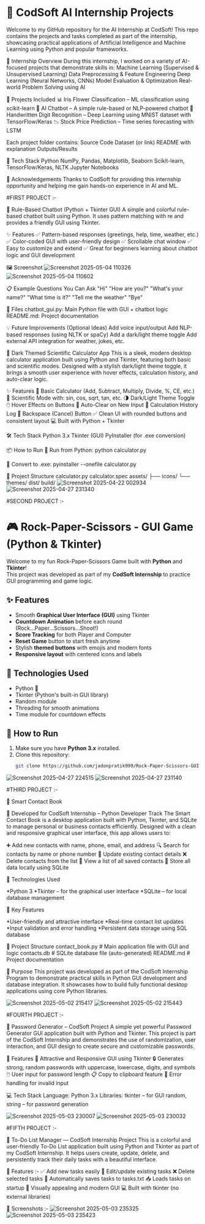 # 💼 CodSoft AI Internship Projects
Welcome to my GitHub repository for the AI Internship at CodSoft! This repo contains the projects and tasks completed as part of the internship, showcasing practical applications of Artificial Intelligence and Machine Learning using Python and popular frameworks.

🧠 Internship Overview
During this internship, I worked on a variety of AI-focused projects that demonstrate skills in:
Machine Learning (Supervised & Unsupervised Learning)
Data Preprocessing & Feature Engineering
Deep Learning (Neural Networks, CNNs)
Model Evaluation & Optimization
Real-world Problem Solving using AI

📁 Projects Included
📊 Iris Flower Classification – ML classification using scikit-learn
🤖 AI Chatbot – A simple rule-based or NLP-powered chatbot
🧠 Handwritten Digit Recognition – Deep Learning using MNIST dataset with TensorFlow/Keras
📉 Stock Price Prediction – Time series forecasting with LSTM

Each project folder contains:
Source Code
Dataset (or link)
README with explanation
Outputs/Results

🔧 Tech Stack
Python
NumPy, Pandas, Matplotlib, Seaborn
Scikit-learn, TensorFlow/Keras, NLTK
Jupyter Notebooks

🌟 Acknowledgements
Thanks to CodSoft for providing this internship opportunity and helping me gain hands-on experience in AI and ML.

#FIRST PROJECT :-

🤖 Rule-Based Chatbot (Python + Tkinter GUI)
A simple and colorful rule-based chatbot built using Python. It uses pattern matching with re and provides a friendly GUI using Tkinter.

✨ Features
✅ Pattern-based responses (greetings, help, time, weather, etc.)
✅ Color-coded GUI with user-friendly design
✅ Scrollable chat window
✅ Easy to customize and extend
✅ Great for beginners learning about chatbot logic and GUI development

🖼️ Screenshot
![Screenshot 2025-05-04 110326](https://github.com/user-attachments/assets/252ea36d-454a-4d56-9404-7beddbbc2ee5)
![Screenshot 2025-05-04 110602](https://github.com/user-attachments/assets/969fe98c-3b69-430a-b327-7db5176bedd1)

📋 Example Questions You Can Ask
"Hi"
"How are you?"
"What's your name?"
"What time is it?"
"Tell me the weather"
"Bye"

📁 Files
chatbot_gui.py: Main Python file with GUI + chatbot logic
README.md: Project documentation

💡 Future Improvements (Optional Ideas)
Add voice input/output
Add NLP-based responses (using NLTK or spaCy)
Add a dark/light theme toggle
Add external API integration for weather, jokes, etc.





🧮 Dark Themed Scientific Calculator App
This is a sleek, modern desktop calculator application built using Python and Tkinter, featuring both basic and scientific modes. Designed with a stylish dark/light theme toggle, it brings a smooth user experience with hover effects, calculation history, and auto-clear logic.

✨ Features
🔢 Basic Calculator (Add, Subtract, Multiply, Divide, %, CE, etc.)
🧪 Scientific Mode with:
sin, cos, sqrt, tan, etc.
🌗 Dark/Light Theme Toggle
🖱️ Hover Effects on Buttons
🧠 Auto-Clear on New Input
📜 Calculation History Log
🔁 Backspace (Cancel) Button
✅ Clean UI with rounded buttons and consistent layout
💻 Built with Python + Tkinter

🛠️ Tech Stack
Python 3.x
Tkinter (GUI)
PyInstaller (for .exe conversion)

📦 How to Run
🔧 Run from Python:
python calculator.py

💾 Convert to .exe:
pyinstaller --onefile calculator.py

📁 Project Structure
calculator.py
calculator.spec
assets/
 ├── icons/
 └── themes/
dist/
build/
![Screenshot 2025-04-22 002934](https://github.com/user-attachments/assets/5c21811f-c58e-4259-8244-1993b9fb3991)
![Screenshot 2025-04-27 231340](https://github.com/user-attachments/assets/b2ff71b4-b4a8-4b9e-aee2-4bbc13b08031)



#SECOND PROJECT :-

# 🎮 Rock-Paper-Scissors - GUI Game (Python & Tkinter)

Welcome to my fun Rock-Paper-Scissors Game built with **Python** and **Tkinter**!  
This project was developed as part of my **CodSoft Internship** to practice GUI programming and game logic.

## ✨ Features

- Smooth **Graphical User Interface (GUI)** using Tkinter
- **Countdown Animation** before each round (Rock...Paper...Scissors...Shoot!)
- **Score Tracking** for both Player and Computer
- **Reset Game** button to start fresh anytime
- Stylish **themed buttons** with emojis and modern fonts
- **Responsive layout** with centered icons and labels

## 🚀 Technologies Used

- Python 🐍
- Tkinter (Python's built-in GUI library)
- Random module
- Threading for smooth animations
- Time module for countdown effects

## 🎯 How to Run

1. Make sure you have **Python 3.x** installed.
2. Clone this repository:
   ```bash
   git clone https://github.com/jadonpratik999/Rock-Paper-Scissors-GUI-Game-Python.git
![Screenshot 2025-04-27 224515](https://github.com/user-attachments/assets/3e5520a4-7c3e-4911-9252-b0e309ba9058)
![Screenshot 2025-04-27 231140](https://github.com/user-attachments/assets/96fb25b6-52ee-4e6a-9d3b-67fbec54f7ed)


#THIRD PROJECT :-

📒 Smart Contact Book

🔹 Developed for CodSoft Internship – Python Developer Track
The Smart Contact Book is a desktop application built with Python, Tkinter, and SQLite to manage personal or business contacts efficiently. Designed with a clean and responsive graphical user interface, this app allows users to:

➕ Add new contacts with name, phone, email, and address
🔍 Search for contacts by name or phone number
📝 Update existing contact details
❌ Delete contacts from the list
📃 View a list of all saved contacts
💾 Store all data locally using SQLite

🚀 Technologies Used

*Python 3
*Tkinter – for the graphical user interface
*SQLite – for local database management

🎯 Key Features

*User-friendly and attractive interface
*Real-time contact list updates
*Input validation and error handling
*Persistent data storage using SQL database

🧩 Project Structure
contact_book.py       # Main application file with GUI and logic
contacts.db           # SQLite database file (auto-generated)
README.md             # Project documentation

📌 Purpose
This project was developed as part of the CodSoft Internship Program to demonstrate practical skills in Python GUI development and database integration. It showcases how to build fully functional desktop applications using core Python libraries.

![Screenshot 2025-05-02 215417](https://github.com/user-attachments/assets/a911fdba-c33a-45f7-b7c7-d52af5e2be71)
![Screenshot 2025-05-02 215443](https://github.com/user-attachments/assets/dc09af7d-d9af-430c-8892-3a477e6a67ab)

#FOURTH PROJECT :-

🔐 Password Generator – CodSoft Project
A simple yet powerful Password Generator GUI application built with Python and Tkinter. This project is part of the CodSoft Internship and demonstrates the use of randomization, user interaction, and GUI design to create secure and customizable passwords.

🧰 Features
🎨 Attractive and Responsive GUI using Tkinter
🔒 Generates strong, random passwords with uppercase, lowercase, digits, and symbols
🖱️ User input for password length
📋 Copy to clipboard feature
🚨 Error handling for invalid input

💻 Tech Stack
Language: Python 3.x
Libraries:
tkinter – for GUI
random, string – for password generation

![Screenshot 2025-05-03 230007](https://github.com/user-attachments/assets/4b8a83ba-3574-4a5a-b880-eb572904039a)
![Screenshot 2025-05-03 230032](https://github.com/user-attachments/assets/ccbfdada-302a-4ae7-b6b5-1005f3cdb0b8)

#FIFTH PROJECT :-

📝 To-Do List Manager — CodSoft Internship Project
This is a colorful and user-friendly To-Do List application built using Python and Tkinter as part of my CodSoft Internship. It helps users create, update, delete, and persistently track their daily tasks with a beautiful interface.

🚀 Features :-
✅ Add new tasks easily
📝 Edit/update existing tasks
❌ Delete selected tasks
💾 Automatically saves tasks to tasks.txt
📥 Loads tasks on startup
🎨 Visually appealing and modern GUI
💻 Built with tkinter (no external libraries)

📸 Screenshots :-
![Screenshot 2025-05-03 235325](https://github.com/user-attachments/assets/1a1eb0a9-408b-4bb6-9928-7a8dbb98b360)
![Screenshot 2025-05-03 235423](https://github.com/user-attachments/assets/5a2bb032-452c-42ec-8895-2ee1254161f1)









